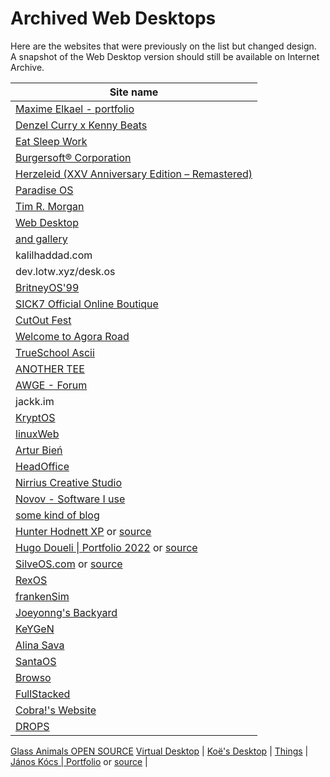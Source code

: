 # Archived Web Desktops

Here are the websites that were previously on the list but changed design.<br />
A snapshot of the Web Desktop version should still be available on Internet Archive.

| Site name |
|---|
[Maxime Elkael - portfolio](https://web.archive.org/web/20220113152250/https://elkael.com/) |
[Denzel Curry x Kenny Beats](https://web.archive.org/web/20220225011033/https://denzelcurry.com/) |
[Eat Sleep Work](https://web.archive.org/web/20210404122006/https://www.eatsleepwork.com/) |
[Burgersoft® Corporation](https://web.archive.org/web/20200804174451/https://www.burgersoft.co) |
[Herzeleid (XXV Anniversary Edition – Remastered)](https://web.archive.org/web/20201014005524/https://www.rammstein.de/de/) |
[Paradise OS](https://web.archive.org/web/20180211061618/http://palm.computer/) |
[Tim R. Morgan](https://web.archive.org/web/20200507020646/https://timmorgan.org/) |
[Web Desktop](https://web.archive.org/web/20190120054952/https://webdesktop.net/) |
[and gallery](https://web.archive.org/web/20200917000023/https://andgallery.art/) |
kalilhaddad.com |
dev.lotw.xyz/desk.os |
[BritneyOS'99](https://web.archive.org/web/20210105054008/http://itsbritneybot.com/) |
[SICK7 Official Online Boutique](https://web.archive.org/web/20210601000000*/https://sick7.com/) |
[CutOut Fest](https://web.archive.org/web/20210608201545/https://cutoutfest.com/) |
[Welcome to Agora Road](https://web.archive.org/web/20201203062845/https://forum.agoraroad.com/index.php) |
[TrueSchool Ascii](https://web.archive.org/web/20220101190540/http://trueschool.se/) |
[ANOTHER TEE](https://web.archive.org/web/20220902130019/https://www.anothertee.xyz/) | 
[AWGE - Forum](https://web.archive.org/web/20220123064312/https://forums.awgeshit.com/) |
jackk.im |
[KryptOS](https://web.archive.org/web/20221213182021/https://kry.pt/) |
[linuxWeb](https://github.com/Manthee1/linuxWeb) |
[Artur Bień](https://web.archive.org/web/20220401074943/https://www.expensive.toys/) |
[HeadOffice](https://web.archive.org/web/20230219223306/http://headofffice.com/) |
[Nirrius Creative Studio](https://web.archive.org/web/20210118193913/https://nirri.us/) |
[Novov - Software I use](https://web.archive.org/web/20230521025332/https://novov.me/liked/software) |
[some kind of blog](https://web.archive.org/web/20230119160309/https://blog.aimen.me) |
[Hunter Hodnett XP](https://web.archive.org/web/20221225105658/https://hunterhodnett.dev/#) or [source](https://github.com/hunterchristian/personal-site-v2) |
[Hugo Doueli \| Portfolio 2022](https://web.archive.org/web/20230103185522/https://hugodoueil.fr/) or [source](https://github.com/Ormidales/portfolio/) |
[SilveOS.com](https://web.archive.org/web/20230915000000*/https://www.silveos.com) or [source](https://github.com/SilveOS) |
[RexOS](https://web.archive.org/web/20230819185459/https://itzrex.neocities.org/) |
[frankenSim](https://web.archive.org/web/20231105043617/http://frankensim.animade.tv/) |
[Joeyonng's Backyard](https://github.com/Joeyonng/joeyonng-backyard) |
[KeYGeN](https://web.archive.org/web/20230204054510/https://keyge.nz/) |
[Alina Sava](https://web.archive.org/web/20230326163643/https://sava.io/) |
[SantaOS](https://web.archive.org/web/20230124112842/http://jeremymakes.com/SantaOS/) |
[Browso](https://web.archive.org/web/20230701000000*/https://www.browso.app) |
[FullStacked](https://github.com/fullstackedorg/workspace) |
[Cobra!'s Website](https://web.archive.org/web/20230418124801/https://cobradile.neocities.org/index.en) |
[DROPS](https://github.com/maxvp/drops) |
[Glass Animals OPEN SOURCE](https://web.archive.org/web/20240206052521/https://opensource.glassanimals.com/)
[Virtual Desktop](https://web.archive.org/web/20240226144711/http://virtualdesktop.org/) |
[Koë's Desktop](https://web.archive.org/web/20240417120032/https://koefka.com/) |
[Things](https://web.archive.org/web/20230519004753/https://things.inc/) |
[János Kócs \| Portfolio](https://web.archive.org/web/20240703070427/https://janoskocs.com/) or [source](https://github.com/janoskocs/portfolio) |